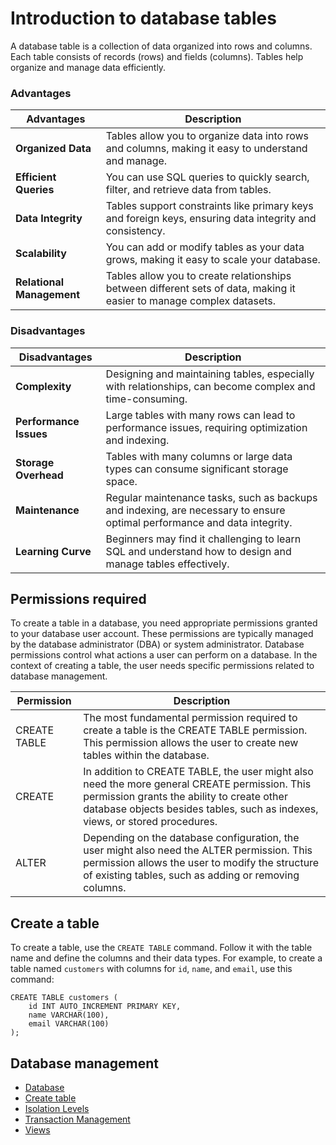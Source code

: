 # Introduction to database tables

A database table is a collection of data organized into rows and columns. Each table consists of records (rows) and fields (columns). Tables help organize and manage data efficiently.

### Advantages

| Advantages  | Description  |
|-------------|--------------|
| **Organized Data** | Tables allow you to organize data into rows and columns, making it easy to understand and manage. |
| **Efficient Queries** | You can use SQL queries to quickly search, filter, and retrieve data from tables. |
| **Data Integrity** | Tables support constraints like primary keys and foreign keys, ensuring data integrity and consistency. |
| **Scalability** | You can add or modify tables as your data grows, making it easy to scale your database. |
| **Relational Management** | Tables allow you to create relationships between different sets of data, making it easier to manage complex datasets. |

### Disadvantages

| Disadvantages  | Description  |
|----------------|--------------|
| **Complexity** | Designing and maintaining tables, especially with relationships, can become complex and time-consuming. |
| **Performance Issues** | Large tables with many rows can lead to performance issues, requiring optimization and indexing. |
| **Storage Overhead** | Tables with many columns or large data types can consume significant storage space. |
| **Maintenance** | Regular maintenance tasks, such as backups and indexing, are necessary to ensure optimal performance and data integrity. |
| **Learning Curve** | Beginners may find it challenging to learn SQL and understand how to design and manage tables effectively. |

## Permissions required

To create a table in a database, you need appropriate permissions granted to your database user account. These permissions are typically managed by the database administrator (DBA) or system administrator. Database permissions control what actions a user can perform on a database. In the context of creating a table, the user needs specific permissions related to database management.

| Permission   | Description |
|--------------|-------------|
| CREATE TABLE | The most fundamental permission required to create a table is the CREATE TABLE permission. This permission allows the user to create new tables within the database. |
| CREATE       | In addition to CREATE TABLE, the user might also need the more general CREATE permission. This permission grants the ability to create other database objects besides tables, such as indexes, views, or stored procedures. |
| ALTER        | Depending on the database configuration, the user might also need the ALTER permission. This permission allows the user to modify the structure of existing tables, such as adding or removing columns. |


## Create a table

To create a table, use the `CREATE TABLE` command. Follow it with the table name and define the columns and their data types. For example, to create a table named `customers` with columns for `id`, `name`, and `email`, use this command:

```mysql
CREATE TABLE customers (
    id INT AUTO_INCREMENT PRIMARY KEY,
    name VARCHAR(100),
    email VARCHAR(100)
);
```

## Database management

* [Database](database.md)
* [Create table](create-table.md)
* [Isolation Levels](isolation-levels.md)
* [Transaction Management](transaction-mgmt.md)
* [Views](views.md)